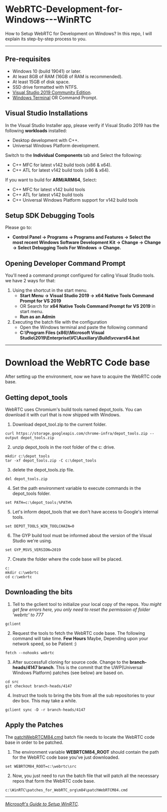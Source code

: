 # WebRTC-Development-for-Windows---WinRTC

How to Setup WebRTC for Development on Windows? In this repo, I will explain its step-by-step process to you.

---

## Pre-requisites

- Windows 10 (build 19041) or later.
- At least 8GB of RAM (16GB of RAM is recommended).
- At least 15GB of disk space.
- SSD drive formatted with NTFS.
- [Visual Studio 2019 Community Edition](https://my.visualstudio.com/Downloads?q=visual%20studio%202019&wt.mc_id=o~msft~vscom~older-downloads).
- [Windows Terminal](https://apps.microsoft.com/store/detail/windows-terminal/9N0DX20HK701?hl=en-us&gl=us&activetab=pivot%3Aoverviewtab) OR Command Prompt.

## Visual Studio Installations

In the Visual Studio Installer app, please verify if Visual Studio 2019 has the following **workloads** installed:
- Desktop development with C++.
- Universal Windows Platform development.

Switch to the **Individual Components** tab and Select the following:
- C++ MFC for latest v142 build tools (x86 & x64).
- C++ ATL for latest v142 build tools (x86 & x64).

If you want to build for **ARM/ARM64**, Select:
- C++ MFC for latest v142 build tools
- C++ ATL for latest v142 build tools
- C++ Universal Windows Platform support for v142 build tools

## Setup SDK Debugging Tools

Please go to:
- **Control Panel → Programs → Programs and Features → Select the most recent Windows Software Development Kit → Change → Change → Select Debugging Tools For Windows → Change.**

## Opening Developer Command Prompt

You'll need a command prompt configured for calling Visual Studio tools. we have 2 ways for that:

1. Using the shortcut in the start menu.
   - **Start Menu → Visual Studio 2019 → x64 Native Tools Command Prompt for VS 2019**
   - OR Search for **x64 Native Tools Command Prompt for VS 2019** in start menu.
   - **Run as an Admin**
2. Executing the batch file with the configuration
    - Open the Windows terminal and paste the following command
    - **C:\Program Files (x86)\Microsoft Visual Studio\2019\Enterprise\VC\Auxiliary\Build\vcvars64.bat**

---

# Download the WebRTC Code base

After setting up the environment, now we have to acquire the WebRTC code base.
## Getting depot_tools

WebRTC uses Chromium's build tools named depot_tools. You can download it with curl that is now shipped with Windows. 

1. Download depot_tool.zip to the current folder.

```
curl https://storage.googleapis.com/chrome-infra/depot_tools.zip --output depot_tools.zip
```

2. unzip depot_tools in the root folder of the c: drive.

```
mkdir c:\depot_tools
tar -xf depot_tools.zip -C c:\depot_tools
```

3. delete the depot_tools.zip file.

```
del depot_tools.zip
```

4. Set the path environment variable to execute commands in the depot_tools folder.

```
set PATH=c:\depot_tools;%PATH%
```

5. Let's inform depot_tools that we don't have access to Google's internal tools.

```
set DEPOT_TOOLS_WIN_TOOLCHAIN=0
```

6. The GYP build tool must be informed about the version of the Visual Studio we're using.

```
set GYP_MSVS_VERSION=2019
```

7. Create the folder where the code base will be placed.

```
c:
mkdir c:\webrtc
cd c:\webrtc
```

## Downloading the bits

1. Tell to the gclient tool to initialize your local copy of the repos.
*You might get few errors here, you only need to reset the permission of folder 'webrtc' to 777*

```
gclient
```

2. Request the tools to fetch the WebRTC code base. The following command will take time. **Few Hours** Maybe, Depending upon your network speed, so be Patient :)

```
fetch --nohooks webrtc
```

3. After successfull cloning for source code. Change to the **branch-heads/4147 branch**. This is the commit that the UWP(Universal Windows Platform) patches (see below) are based on.

```
cd src
git checkout branch-heads/4147
```

4. Instruct the tools to bring the bits from all the sub repositories to your dev box. This may take a while.

```
gclient sync -D -r branch-heads/4147
```

## Apply the Patches

The [patchWebRTCM84.cmd](https://github.com/microsoft/winrtc/blob/master/patches_for_WebRTC_org/m84/patchWebRTCM84.cmd) batch file needs to locate the WebRTC code base in order to be patched. 

1. The environment variable **WEBRTCM84_ROOT** should contain the path for the WebRTC code base you've just downloaded.

```
set WEBRTCM84_ROOT=c:\webrtc\src
```

2. Now, you just need to run the batch file that will patch all the necessary repos that form the WebRTC code base.

```
c:\WinRTC\patches_for_WebRTC_org\m84\patchWebRTCM84.cmd
```










---

*[Microsoft's Guide to Setup WinRTC](https://learn.microsoft.com/en-us/winrtc/getting-started).*

